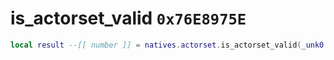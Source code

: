 # is_actorset_valid `0x76E8975E`

```lua
local result --[[ number ]] = natives.actorset.is_actorset_valid(_unk0 --[[ number ]])
```